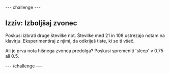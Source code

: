--- challenge ---

## Izziv: Izboljšaj zvonec

Poskusi izbrati druge številke not. Številke med 21 in 108 ustrezajo notam na klavirju. Eksperimentiraj z njimi, da odkriješ tiste, ki so ti všeč.

Ali je prva nota hišnega zvonca predolga? Poskusi spremeniti 'sleep' v 0.75 ali 0.5.

--- /challenge ---